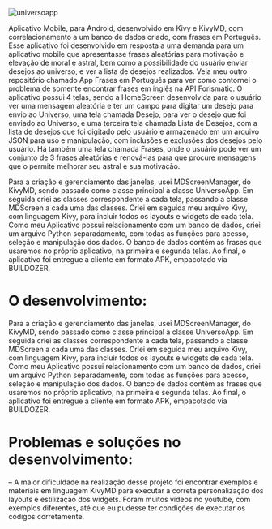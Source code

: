 ![universoapp](https://github.com/JulioDEVReis/UniversoApp/assets/142347463/17a73c9f-4742-4773-b3e9-d32399bf0c46)

Aplicativo Mobile, para Android, desenvolvido em Kivy e KivyMD, com correlacionamento a um banco de dados criado, com frases em Português. Esse aplicativo foi desenvolvido em resposta a uma demanda para um aplicativo mobile que apresentasse frases aleatórias para motivação e elevação de moral e astral, bem como a possibilidade do usuário enviar desejos ao universo, e ver a lista de desejos realizados. Veja meu outro repositório chamado App Frases em Português para ver como contornei o problema de somente encontrar frases em inglês na API Forismatic. O aplicativo possui 4 telas, sendo a HomeScreen desenvolvida para o usuário ver uma mensagem aleatória e ter um campo para digitar um desejo para envio ao Universo, uma tela chamada Desejo, para ver o desejo que foi enviado ao Universo, e uma terceira tela chamada Lista de Desejos, com a lista de desejos que foi digitado pelo usuário e armazenado em um arquivo JSON para uso e manipulação, com inclusões e exclusões dos desejos pelo usuário. Há também uma tela chamada Frases, onde o usuário pode ver um conjunto de 3 frases aleatórias e renová-las para que procure mensagens que o permite melhorar seu astral e sua motivação.

Para a criação e gerenciamento das janelas, usei MDScreenManager, do KivyMD, sendo passado como classe principal à classe UniversoApp. Em seguida criei as classes correspondente a cada tela, passando a classe MDScreen a cada uma das classes. Criei em seguida meu arquivo Kivy, com linguagem Kivy, para incluir todos os layouts e widgets de cada tela. Como meu Aplicativo possui relacionamento com um banco de dados, criei um arquivo Python separadamente, com todas as funções para acesso, seleção e manipulação dos dados. O banco de dados contém as frases que usaremos no próprio aplicativo, na primeira e segunda telas. Ao final, o aplicativo foi entregue a cliente em formato APK, empacotado via BUILDOZER.


# O desenvolvimento:
Para a criação e gerenciamento das janelas, usei MDScreenManager, do KivyMD, sendo passado como classe principal à classe UniversoApp.
Em seguida criei as classes correspondente a cada tela, passando a classe MDScreen a cada uma das classes.
Criei em seguida meu arquivo Kivy, com linguagem Kivy, para incluir todos os layouts e widgets de cada tela.
Como meu Aplicativo possui relacionamento com um banco de dados, criei um arquivo Python separadamente, com todas as funções para acesso, seleção e manipulação dos dados. O banco de dados contém as frases que usaremos no próprio aplicativo, na primeira e segunda telas.
Ao final, o aplicativo foi entregue a cliente em formato APK, empacotado via BUILDOZER.

# Problemas e soluções no desenvolvimento:
– A maior dificuldade na realização desse projeto foi encontrar exemplos e materiais em linguagem KivyMD para executar a correta personalização dos layouts e estilização dos widgets. Foram muitos vídeos no youtube, com exemplos diferentes, até que eu pudesse ter condições de executar os códigos corretamente.


